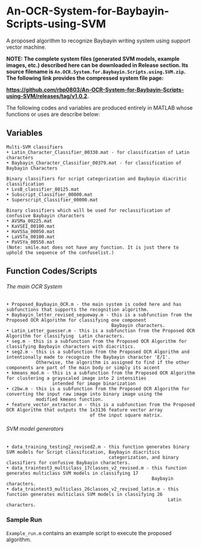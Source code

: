 # An-OCR-System-for-Baybayin-Scripts-using-SVM
A proposed algorithm to recognize Baybayin writing system using support vector machine.

<b> NOTE: The complete system files (generated SVM models, example images, etc.) described here can be downloaded in Release section. Its source filename is `An.OCR.System.for.Baybayin.Scripts.using.SVM.zip`. The following link provides the compressed system file page:
  
https://github.com/rbp0803/An-OCR-System-for-Baybayin-Scripts-using-SVM/releases/tag/v1.0.2.
</b>

The following codes and variables are produced entirely in MATLAB whose functions or uses are describe below:

## Variables

```
Multi-SVM classifiers
• Latin_Character_Classifier_00330.mat - for classification of Latin characters
• Baybayin_Character_Classifier_00379.mat - for classification of Baybayin Characters
```
```
Binary classifiers for script categorization and Baybayin diacritic classification
• LvsB_classifier_00125.mat
• Subscript_Classifier_00000.mat
• Superscript_Classifier_00000.mat
```

```
Binary classifiers which will be used for reclassification of confusive Baybayin characters
• AVSMa_00225.mat
• KaVSEI_00100.mat
• HaVSSa_00050.mat
• LaVSTa_00100.mat
• PaVSYa_00550.mat
(Note: smile.mat does not have any function. It is just there to uphold the sequence of the confuselist.) 
```
## Function Codes/Scripts
###### The main OCR System
```
• Proposed_Baybayin_OCR.m - the main system is coded here and has subfunctions that supports the recognition algorithm. 
• Baybayin_letter_revised_segueway.m - this is a subfunction from the Proposed OCR Algorithm for classifying one component 
                                       Baybayin characters.
• Latin_Letter_guesser.m - this is a subfunction from the Proposed OCR Algorithm for classifying  Latin characters.
• seg.m - this is a subfunction from the Proposed OCR Algorithm for classifying Baybayin characters with diacritics.
• seg2.m - this is a subfunction from the Proposed OCR Algorithm and intentionally made to recognize the Baybayin character 'E/I'. 
           Otherwise, the algorithm is assigned to find if the other components are part of the main body or simply its accent
• kmeans_mod.m - this is a subfunction from the Proposed OCR Algorithm for clustering a grayscaled image into 2 intensities 
                 intended for image binarization
• c2bw.m - this is a subfunction from the Proposed OCR Algorithm for converting the input raw image into binary image using the 
           modified kmeans function.
• feature_vector_extractor.m - this is a subfunction from the Proposed OCR Algorithm that outputs the 1x3136 feature vector array 
                               of the input square matrix.
```           
###### SVM model generators
```
• data_training_testing2_revised2.m - this function generates binary SVM models for Script classification, Baybayin diacritics 
                                      categorization, and binary classifiers for confusive Baybayin characters. 
• data_traintest3_multiclass_17classes_v2_revised.m - this function generates multiclass SVM models in classifying 17 
                                                      Baybayin characters.
• data_traintest3_multiclass_26classes_v2_revised_latin.m - this function generates multiclass SVM models in classifying 26 
                                                            Latin characters.
```
### Sample Run
`Example_run.m` contains an example script to execute the proposed algorithm.
